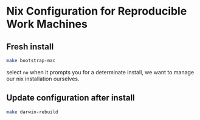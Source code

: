 # Nix Configuration for Reproducible Work Machines

## Fresh install

```sh
make bootstrap-mac
```

select `no` when it prompts you for a determinate install, we want to manage our nix installation ourselves.

## Update configuration after install

```sh
make darwin-rebuild
```
